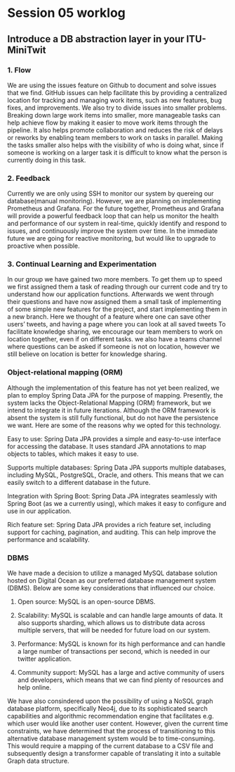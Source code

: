 # Session 05 worklog 
## Introduce a DB abstraction layer in your ITU-MiniTwit


### 1. Flow
We are using the issues feature on Github to document and solve issues that we find. GitHub issues can help facilitate this by providing a centralized location for tracking and managing work items, such as new features, bug fixes, and improvements. 
We also try to divide issues into smaller problems. Breaking down large work items into smaller, more manageable tasks can help achieve flow by making it easier to move work items through the pipeline. It also helps promote collaboration and reduces the risk of delays or reworks by enabling team members to work on tasks in parallel. Making the tasks smaller also helps with the visibility of who is doing what, since if someone is working on a larger task it is difficult to know what the person is currently doing in this task.

### 2. Feedback
Currently we are only using SSH to monitor our system by quereing our database(manual monitoring). However, we are planning on implementing Prometheus and Grafana. For the future together, Prometheus and Grafana will provide a powerful feedback loop that can help us monitor the health and performance of our system in real-time, quickly identify and respond to issues, and continuously improve the system over time. In the immediate future we are going for reactive monitoring, but would like to upgrade to proactive when possible.

### 3. Continual Learning and Experimentation
In our group we have gained two more members. To get them up to speed we first assigned them a task of reading through our current code and try to understand how our application functions. Afterwards we went through their questions and have now assigned them a small task of implementing of some simple new features for the project, and start implementing them in a new branch. Here we thought of a feature where one can save other users’ tweets, and having a page where you can look at all saved tweets
To facilitate knowledge sharing, we encourage our team members to work on location together, even if on different tasks. we also have a teams channel where questions can be asked if someone is not on location, however we still believe on location is better for knowledge sharing.

### Object-relational mapping (ORM)
Although the implementation of this feature has not yet been realized, we plan to employ Spring Data JPA for the purpose of mapping. Presently, the system lacks the Object-Relational Mapping (ORM) framework, but we intend to integrate it in future iterations. Although the ORM framework is absent the system is still fully functional, but do not have the persistence we want. Here are some of the reasons why we opted for this technology.

Easy to use: Spring Data JPA provides a simple and easy-to-use interface for accessing the database. It uses standard JPA annotations to map objects to tables, which makes it easy to use.

Supports multiple databases: Spring Data JPA supports multiple databases, including MySQL, PostgreSQL, Oracle, and others. This means that we can easily switch to a different database in the future.

Integration with Spring Boot: Spring Data JPA integrates seamlessly with Spring Boot (as we a currently using), which makes it easy to configure and use in our application.

Rich feature set: Spring Data JPA provides a rich feature set, including support for caching, pagination, and auditing. This can help improve the performance and scalability.

### DBMS
We have made a decision to utilize a managed MySQL database solution hosted on Digital Ocean as our preferred database management system (DBMS). Below are some key considerations that influenced our choice.

1. Open source: MySQL is an open-source DBMS.

2. Scalability: MySQL is scalable and can handle large amounts of data. It also supports sharding, which allows us to distribute data across multiple servers, that will be needed for future load on our system.

3. Performance: MySQL is known for its high performance and can handle a large number of transactions per second, which is needed in our twitter application.

4. Community support: MySQL has a large and active community of users and developers, which means that we can find plenty of resources and help online.

We have also consindered upon the possibility of using a NoSQL graph database platform, specifically Neo4j, due to its sophisticated search capabilities and algorithmic recommendation engine that facilitates e.g. which user would like another user content. However, given the current time constraints, we have determined that the process of transitioning to this alternative database management system would be to time-consuming. This would require a mapping of the current database to a CSV file and subsequently design a transformer capable of translating it into a suitable Graph data structure.
